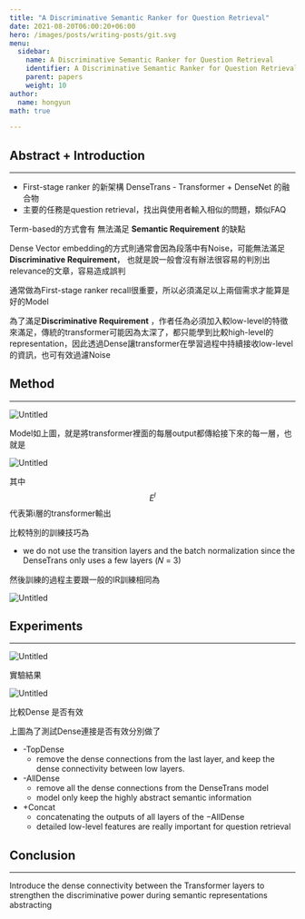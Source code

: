 ```yaml
---
title: "A Discriminative Semantic Ranker for Question Retrieval"
date: 2021-08-20T06:00:20+06:00
hero: /images/posts/writing-posts/git.svg
menu:
  sidebar:
    name: A Discriminative Semantic Ranker for Question Retrieval
    identifier: A Discriminative Semantic Ranker for Question Retrieval
    parent: papers
    weight: 10
author:
  name: hongyun
math: true

---
```


## Abstract + Introduction

---

- First-stage ranker 的新架構 DenseTrans - Transformer + DenseNet 的融合物
- 主要的任務是question retrieval，找出與使用者輸入相似的問題，類似FAQ

Term-based的方式會有 無法滿足 **Semantic Requirement** 的缺點

Dense Vector embedding的方式則通常會因為段落中有Noise，可能無法滿足 **Discriminative Requirement**， 也就是說一般會沒有辦法很容易的判別出relevance的文章，容易造成誤判

通常做為First-stage ranker recall很重要，所以必須滿足以上兩個需求才能算是好的Model

為了滿足**Discriminative Requirement** ，作者任為必須加入較low-level的特徵來滿足，傳統的transformer可能因為太深了，都只能學到比較high-level的representation，因此透過Dense讓transformer在學習過程中持續接收low-level的資訊，也可有效過濾Noise

## Method

---

![Untitled](/A%20Discriminative%20Semantic%20Ranker%20for%20Question%20Retr%20e6a82005de084ffd9a7ef19a19120880/Untitled.png)

Model如上圖，就是將transformer裡面的每層output都傳給接下來的每一層，也就是

![Untitled](/A%20Discriminative%20Semantic%20Ranker%20for%20Question%20Retr%20e6a82005de084ffd9a7ef19a19120880/Untitled%201.png)

其中 $$E^l$$ 代表第i層的transformer輸出

比較特別的訓練技巧為

- we do not use the transition layers and the batch normalization since the DenseTrans only uses a few layers (𝑁 = 3)

然後訓練的過程主要跟一般的IR訓練相同為

![Untitled](/A%20Discriminative%20Semantic%20Ranker%20for%20Question%20Retr%20e6a82005de084ffd9a7ef19a19120880/Untitled%202.png)

## Experiments

---

![Untitled](/A%20Discriminative%20Semantic%20Ranker%20for%20Question%20Retr%20e6a82005de084ffd9a7ef19a19120880/Untitled%203.png)

實驗結果

![Untitled](/A%20Discriminative%20Semantic%20Ranker%20for%20Question%20Retr%20e6a82005de084ffd9a7ef19a19120880/Untitled%204.png)

比較Dense 是否有效

上圖為了測試Dense連接是否有效分別做了

- -TopDense
    - remove the dense connections from the last layer, and keep the dense connectivity between low layers.
- -AllDense
    - remove all the dense connections from the DenseTrans model
    - model only keep the highly abstract semantic information
- +Concat
    - concatenating the outputs of all layers of the −AllDense
    - detailed low-level features are really important for question retrieval

## Conclusion

---

Introduce the dense connectivity between the Transformer layers to strengthen the discriminative power during semantic representations abstracting